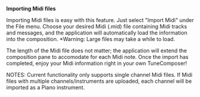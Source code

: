 **Importing Midi files**

Importing Midi files is easy with this feature. Just select "Import Midi" under the File menu. 
Choose your desired Midi (.mid) file containing Midi tracks and messages, and the application will automatically load the information into the composition.
*Warning: Large files may take a while to load.

The length of the Midi file does not matter; the application will extend the composition pane to accomodate for each Midi note.
Once the import has completed, enjoy your Midi information right in your own TuneComposer!

NOTES: Current functionality only supports single channel Midi files. If Midi files with multiple channels/instruments are uploaded, each channel will be imported as a Piano instrument.
